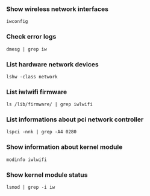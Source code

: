 ### Show wireless network interfaces
```
iwconfig
```

### Check error logs
```
dmesg | grep iw
```

### List hardware network devices
```
lshw -class network
```

### List iwlwifi firmware
```
ls /lib/firmware/ | grep iwlwifi
```

### List informations about pci network controller
```
lspci -nnk | grep -A4 0280
```

### Show information about kernel module
```
modinfo iwlwifi
```

### Show kernel module status
```
lsmod | grep -i iw
```

